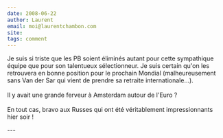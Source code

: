 ```yaml
---
date: 2008-06-22
author: Laurent
email: moi@laurentchambon.com
site: 
tags: comment
---
```


<p>Je suis si triste que les PB soient éliminés autant pour cette sympathique équipe que pour son talentueux sélectionneur. Je suis certain qu'on les retrouvera en bonne position pour le prochain Mondial (malheureusement sans Van der Sar qui vient de prendre sa retraite internationale...).<br />
<br />
Il y avait une grande ferveur à Amsterdam autour de l'Euro ?<br />
<br />
En tout cas, bravo aux Russes qui ont été véritablement impressionnants hier soir !</p>
---